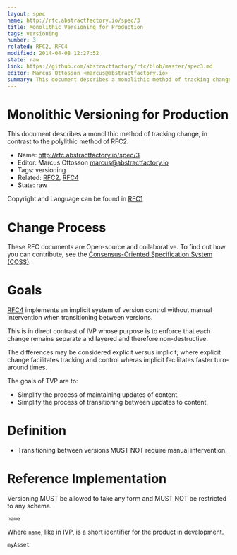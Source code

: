 ```yaml
---
layout: spec
name: http://rfc.abstractfactory.io/spec/3
title: Monolithic Versioning for Production
tags: versioning
number: 3
related: RFC2, RFC4
modified: 2014-04-08 12:27:52
state: raw
link: https://github.com/abstractfactory/rfc/blob/master/spec3.md
editor: Marcus Ottosson <marcus@abstractfactory.io>
summary: This document describes a monolithic method of tracking change, in contrast to the polylithic method of RFC2.
---
```


# Monolithic Versioning for Production

This document describes a monolithic method of tracking change, in contrast to the polylithic method of RFC2.

* Name: http://rfc.abstractfactory.io/spec/3
* Editor: Marcus Ottosson <marcus@abstractfactory.io>
* Tags: versioning
* Related: [RFC2](http://rfc.abstractfactory.io/spec/2), [RFC4](http://rfc.abstractfactory.io/spec/4)
* State: raw

Copyright and Language can be found in [RFC1](http://rfc.abstractfactory.io/spec/1)

# Change Process

These RFC documents are Open-source and collaborative. To find out how you can contribute, see the [Consensus-Oriented Specification System (COSS)](http://www.digistan.org/spec:1/COSS).

# Goals

[RFC4](http://rfc.abstractfactory.io/spec/4) implements an implicit system of version control without manual intervention when transitioning between versions.

This is in direct contrast of IVP whose purpose is to enforce that each change remains separate and layered and therefore non-destructive.

The differences may be considered explicit versus implicit; where explicit change facilitates tracking and control wheras implicit facilitates faster turn-around times.

The goals of TVP are to:
* Simplify the process of maintaining updates of content.
* Simplify the process of transitioning between updates to content.

# Definition

* Transitioning between versions MUST NOT require manual intervention.

# Reference Implementation

Versioning MUST be allowed to take any form and MUST NOT be restricted to any schema.

`name`

Where `name`, like in IVP, is a short identifier for the product in development.

`myAsset`

[Consensus-Oriented Specification System (COSS)]: http://www.digistan.org/spec:1/COSS
[RFC 2119]: http://tools.ietf.org/html/rfc2119
